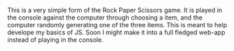This is a very simple form of the Rock Paper Scissors game. It is played in the console against the computer through choosing a item, and the computer randomly generating one of the three items. This is meant to help develope my basics of JS. Soon I might make it into a full fledged web-app instead of playing in the console.